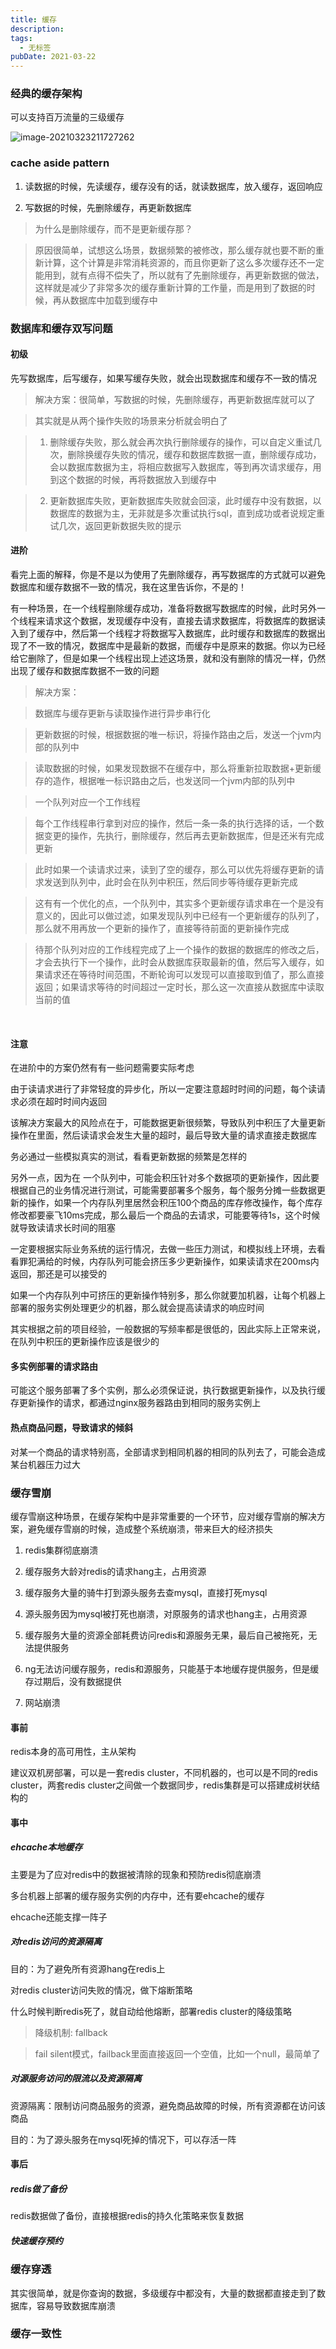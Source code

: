 ```yaml
---
title: 缓存
description: 
tags:
  - 无标签
pubDate: 2021-03-22
---
```



###  经典的缓存架构



<!-- more -->



可以支持百万流量的三级缓存



![image-20210323211727262](https://gitee.com/flow_disaster/blog-map-bed/raw/master/img/image-20210323211727262.png)



### cache aside pattern



1. 读数据的时候，先读缓存，缓存没有的话，就读数据库，放入缓存，返回响应

2. 写数据的时候，先删除缓存，再更新数据库



>为什么是删除缓存，而不是更新缓存那？

>

>原因很简单，试想这么场景，数据频繁的被修改，那么缓存就也要不断的重新计算，这个计算是非常消耗资源的，而且你更新了这么多次缓存还不一定能用到，就有点得不偿失了，所以就有了先删除缓存，再更新数据的做法，这样就是减少了非常多次的缓存重新计算的工作量，而是用到了数据的时候，再从数据库中加载到缓存中



### 数据库和缓存双写问题



#### 初级



先写数据库，后写缓存，如果写缓存失败，就会出现数据库和缓存不一致的情况



>解决方案：很简单，写数据的时候，先删除缓存，再更新数据库就可以了

>

>其实就是从两个操作失败的场景来分析就会明白了

>

>1. 删除缓存失败，那么就会再次执行删除缓存的操作，可以自定义重试几次，删除换缓存失败的情况，缓存和数据库数据一直，删除缓存成功，会以数据库数据为主，将相应数据写入数据库，等到再次请求缓存，用到这个数据的时候，再将数据放入到缓存中

>2. 更新数据库失败，更新数据库失败就会回滚，此时缓存中没有数据，以数据库的数据为主，无非就是多次重试执行sql，直到成功或者说规定重试几次，返回更新数据失败的提示



#### 进阶



看完上面的解释，你是不是以为使用了先删除缓存，再写数据库的方式就可以避免数据库和缓存数据不一致的情况，我在这里告诉你，不是的！



有一种场景，在一个线程删除缓存成功，准备将数据写数据库的时候，此时另外一个线程来请求这个数据，发现缓存中没有，直接去请求数据库，将数据库的数据读入到了缓存中，然后第一个线程才将数据写入数据库，此时缓存和数据库的数据出现了不一致的情况，数据库中是最新的数据，而缓存中是原来的数据。你以为已经给它删除了，但是如果一个线程出现上述这场景，就和没有删除的情况一样，仍然出现了缓存和数据库数据不一致的问题



>解决方案：

>

>数据库与缓存更新与读取操作进行异步串行化

>

>更新数据的时候，根据数据的唯一标识，将操作路由之后，发送一个jvm内部的队列中

>

>读取数据的时候，如果发现数据不在缓存中，那么将重新拉取数据+更新缓存的造作，根据唯一标识路由之后，也发送同一个jvm内部的队列中

>

>一个队列对应一个工作线程

>

>每个工作线程串行拿到对应的操作，然后一条一条的执行选择的话，一个数据变更的操作，先执行，删除缓存，然后再去更新数据库，但是还米有完成更新

>

>此时如果一个读请求过来，读到了空的缓存，那么可以优先将缓存更新的请求发送到队列中，此时会在队列中积压，然后同步等待缓存更新完成

>

>这有有一个优化的点，一个队列中，其实多个更新缓存请求串在一个是没有意义的，因此可以做过滤，如果发现队列中已经有一个更新缓存的队列了，那么就不用再放一个更新的操作了，直接等待前面的更新操作完成

>

>待那个队列对应的工作线程完成了上一个操作的数据的数据库的修改之后，才会去执行下一个操作，此时会从数据库获取最新的值，然后写入缓存，如果请求还在等待时间范围，不断轮询可以发现可以直接取到值了，那么直接返回；如果请求等待的时间超过一定时长，那么这一次直接从数据库中读取当前的值



​	



#### 注意



在进阶中的方案仍然有有一些问题需要实际考虑



由于读请求进行了非常轻度的异步化，所以一定要注意超时时间的问题，每个读请求必须在超时时间内返回



该解决方案最大的风险点在于，可能数据更新很频繁，导致队列中积压了大量更新操作在里面，然后读请求会发生大量的超时，最后导致大量的请求直接走数据库



务必通过一些模拟真实的测试，看看更新数据的频繁是怎样的



另外一点，因为在 一个队列中，可能会积压针对多个数据项的更新操作，因此要根据自己的业务情况进行测试，可能需要部署多个服务，每个服务分摊一些数据更新的操作，如果一个内存队列里居然会积压100个商品的库存修改操作，每个库存修改都要豪飞10ms完成，那么最后一个商品的去请求，可能要等待1s，这个时候就导致读请求长时间的阻塞



一定要根据实际业务系统的运行情况，去做一些压力测试，和模拟线上环境，去看看罪犯满给的时候，内存队列可能会挤压多少更新操作，如果读请求在200ms内返回，那还是可以接受的



如果一个内存队列中可挤压的更新操作特别多，那么你就要加机器，让每个机器上部署的服务实例处理更少的机器，那么就会提高读请求的响应时间



其实根据之前的项目经验，一般数据的写频率都是很低的，因此实际上正常来说，在队列中积压的更新操作应该是很少的



#### 多实例部署的请求路由



可能这个服务部署了多个实例，那么必须保证说，执行数据更新操作，以及执行缓存更新操作的请求，都通过nginx服务器路由到相同的服务实例上



#### 热点商品问题，导致请求的倾斜



对某一个商品的请求特别高，全部请求到相同机器的相同的队列去了，可能会造成某台机器压力过大



### 缓存雪崩



缓存雪崩这种场景，在缓存架构中是非常重要的一个环节，应对缓存雪崩的解决方案，避免缓存雪崩的时候，造成整个系统崩溃，带来巨大的经济损失



1. redis集群彻底崩溃

2. 缓存服务大龄对redis的请求hang主，占用资源

3. 缓存服务大量的骑牛打到源头服务去查mysql，直接打死mysql

4. 源头服务因为mysql被打死也崩溃，对原服务的请求也hang主，占用资源

5. 缓存服务大量的资源全部耗费访问redis和源服务无果，最后自己被拖死，无法提供服务

6. ng无法访问缓存服务，redis和源服务，只能基于本地缓存提供服务，但是缓存过期后，没有数据提供

7. 网站崩溃



#### 事前



redis本身的高可用性，主从架构



建议双机房部署，可以是一套redis cluster，不同机器的，也可以是不同的redis cluster，两套redis cluster之间做一个数据同步，redis集群是可以搭建成树状结构的



#### 事中



##### ehcache本地缓存



主要是为了应对redis中的数据被清除的现象和预防redis彻底崩溃



多台机器上部署的缓存服务实例的内存中，还有要ehcache的缓存



ehcache还能支撑一阵子



##### 对redis访问的资源隔离



目的：为了避免所有资源hang在redis上



对redis cluster访问失败的情况，做下熔断策略



什么时候判断redis死了，就自动给他熔断，部署redis cluster的降级策略



> 降级机制: fallback

>

> fail silent模式，failback里面直接返回一个空值，比如一个null，最简单了



##### 对源服务访问的限流以及资源隔离



资源隔离：限制访问商品服务的资源，避免商品故障的时候，所有资源都在访问该商品



目的：为了源头服务在mysql死掉的情况下，可以存活一阵



#### 事后



##### redis做了备份



redis数据做了备份，直接根据redis的持久化策略来恢复数据



##### 快速缓存预约



### 缓存穿透



其实很简单，就是你查询的数据，多级缓存中都没有，大量的数据都直接走到了数据库，容易导致数据库崩溃



### 缓存一致性






